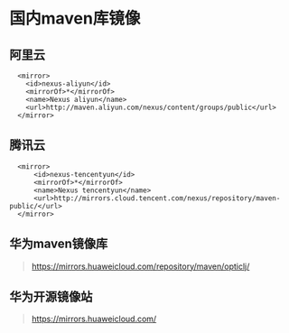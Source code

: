 国内maven库镜像
====

##  阿里云
```
  <mirror> 
    <id>nexus-aliyun</id> 
    <mirrorOf>*</mirrorOf>  
    <name>Nexus aliyun</name>
    <url>http://maven.aliyun.com/nexus/content/groups/public</url>
  </mirror>
```

##  腾讯云
```
  <mirror>
      <id>nexus-tencentyun</id>
      <mirrorOf>*</mirrorOf>
      <name>Nexus tencentyun</name>
      <url>http://mirrors.cloud.tencent.com/nexus/repository/maven-public/</url>
  </mirror> 
```

##  华为maven镜像库
> https://mirrors.huaweicloud.com/repository/maven/opticlj/

##  华为开源镜像站
> https://mirrors.huaweicloud.com/
